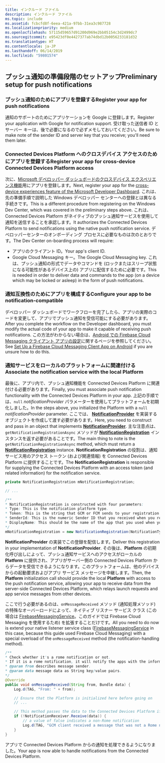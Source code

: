 ```yaml
---
title: インクルード ファイル
description: インクルード ファイル
ms.topic: include
ms.assetid: fcbcfd8f-6eea-421a-97bb-31ea3c987728
ms.localizationpriority: medium
ms.openlocfilehash: 57115d59657d91200d969e2bb05154c3d2499dc7
ms.sourcegitcommit: e95423df0e4427377ab74dbd12b0056233181d32
ms.translationtype: HT
ms.contentlocale: ja-JP
ms.lasthandoff: 06/14/2019
ms.locfileid: "59801574"
---
```

## <a name="preliminary-setup-for-push-notifications"></a><span data-ttu-id="4fb64-103">プッシュ通知の準備段階のセットアップ</span><span class="sxs-lookup"><span data-stu-id="4fb64-103">Preliminary setup for push notifications</span></span>

### <a name="register-your-app-for-push-notifications"></a><span data-ttu-id="4fb64-104">プッシュ通知のためにアプリを登録する</span><span class="sxs-lookup"><span data-stu-id="4fb64-104">Register your app for push notifications</span></span>

<span data-ttu-id="4fb64-105">通知のサポートのためにアプリケーションを Google に登録します。</span><span class="sxs-lookup"><span data-stu-id="4fb64-105">Register your application with Google for notification support.</span></span> <span data-ttu-id="4fb64-106">受け取った送信者 ID とサーバー キーは、後で必要になるので必ずメモしておいてください。</span><span class="sxs-lookup"><span data-stu-id="4fb64-106">Be sure to make note of the sender ID and server key that you receive; you'll need them later.</span></span> 

### <a name="register-your-app-for-cross-device-connected-devices-platform-access"></a><span data-ttu-id="4fb64-107">Connected Devices Platform へのクロスデバイス アクセスのためにアプリを登録する</span><span class="sxs-lookup"><span data-stu-id="4fb64-107">Register your app for cross-device Connected Devices Platform access</span></span>

<span data-ttu-id="4fb64-108">次に、[Microsoft デベロッパー ダッシュボードのクロスデバイス エクスペリエンス機能](https://developer.microsoft.com/dashboard/crossplatform/web)用にアプリを登録します。</span><span class="sxs-lookup"><span data-stu-id="4fb64-108">Next, register your app for the [cross-device experiences feature of the Microsoft Developer Dashboard](https://developer.microsoft.com/dashboard/crossplatform/web).</span></span> <span data-ttu-id="4fb64-109">これは、先の準備手順で説明した Windows デベロッパー センターへの登録とは異なる手続きです。</span><span class="sxs-lookup"><span data-stu-id="4fb64-109">This is a different procedure from registering on the Windows Dev Center, which was covered in the preliminary steps above.</span></span> <span data-ttu-id="4fb64-110">これは、Connected Devices Platform がネイティブのプッシュ通知サービスを使用して通知を送信することを承認します。</span><span class="sxs-lookup"><span data-stu-id="4fb64-110">It authorizes the Connected Devices Platform to send notifications using the native push notification service.</span></span> <span data-ttu-id="4fb64-111">デベロッパーセンターのオンボーディング プロセスに必要なものは次のとおりです。</span><span class="sxs-lookup"><span data-stu-id="4fb64-111">The Dev Center on-boarding process will require:</span></span>
* <span data-ttu-id="4fb64-112">アプリのクライアント ID。</span><span class="sxs-lookup"><span data-stu-id="4fb64-112">Your app's client ID.</span></span>
* <span data-ttu-id="4fb64-113">Google Cloud Messaging キー。</span><span class="sxs-lookup"><span data-stu-id="4fb64-113">The Google Cloud Messaging key.</span></span> <span data-ttu-id="4fb64-114">これは、プッシュ通知の形式でデータやコマンドを (ロックまたはスリープ状態になる可能性があるデバイス上の) アプリに配信するために必要です。</span><span class="sxs-lookup"><span data-stu-id="4fb64-114">This is needed in order to deliver data and commands to the app (on a device which may be locked or asleep) in the form of push notifications.</span></span> 

### <a name="configure-your-app-to-be-notification-compatible"></a><span data-ttu-id="4fb64-115">通知互換性のためにアプリを構成する</span><span class="sxs-lookup"><span data-stu-id="4fb64-115">Configure your app to be notification-compatible</span></span>

<span data-ttu-id="4fb64-116">デベロッパー ダッシュボードでワークフローを完了したら、アプリの実際のコードを変更して、アプリでプッシュ通知を受信可能にする必要があります。</span><span class="sxs-lookup"><span data-stu-id="4fb64-116">After you complete the workflow on the Developer dashboard, you must modify the actual code of your app to make it capable of receiving push notifications.</span></span> <span data-ttu-id="4fb64-117">この方法がわからない場合は、[Android での Firebase Cloud Messaging クライアント アプリの設定](https://firebase.google.com/docs/cloud-messaging/android/client)に関するページを参照してください。</span><span class="sxs-lookup"><span data-stu-id="4fb64-117">See [Set Up a Firebase Cloud Messaging Client App on Android](https://firebase.google.com/docs/cloud-messaging/android/client) if you are unsure how to do this.</span></span>

### <a name="associate-the-notification-service-with-the-local-platform"></a><span data-ttu-id="4fb64-118">通知サービスをローカルのプラットフォームに関連付ける</span><span class="sxs-lookup"><span data-stu-id="4fb64-118">Associate the notification service with the local Platform</span></span>

<span data-ttu-id="4fb64-119">最後に、アプリ内で、プッシュ通知機能を Connected Devices Platform に関連付ける必要があります。</span><span class="sxs-lookup"><span data-stu-id="4fb64-119">Finally, you must associate push notification functionality with the Connected Devices Platform in your app.</span></span> <span data-ttu-id="4fb64-120">上記の手順では、`null` *notificationProvider* パラメーターを使用してプラットフォームを初期化しました。</span><span class="sxs-lookup"><span data-stu-id="4fb64-120">In the steps above, you initialized the Platform with a `null` *notificationProvider* parameter.</span></span> <span data-ttu-id="4fb64-121">ここでは、 **[NotificationProvider](https://docs.microsoft.com/java/api/com.microsoft.connecteddevices.core._notification_provider)** を実装するオブジェクトを作成して渡す必要があります。</span><span class="sxs-lookup"><span data-stu-id="4fb64-121">Here, you need to construct and pass in an object that implements **[NotificationProvider](https://docs.microsoft.com/java/api/com.microsoft.connecteddevices.core._notification_provider)**.</span></span> <span data-ttu-id="4fb64-122">主な注意点は、`getNotificationRegistrationAsync` メソッドが **[NotificationRegistration](https://docs.microsoft.com/java/api/com.microsoft.connecteddevices.core._notification_registration)** インスタンスを返す必要があることです。</span><span class="sxs-lookup"><span data-stu-id="4fb64-122">The main thing to note is the `getNotificationRegistrationAsync` method, which must return a **[NotificationRegistration](https://docs.microsoft.com/java/api/com.microsoft.connecteddevices.core._notification_registration)** instance.</span></span> <span data-ttu-id="4fb64-123">**NotificationRegistration** の役割は、通知サービス用のアクセス トークン (および関連情報) を Connected Devices Platform に提供することです。</span><span class="sxs-lookup"><span data-stu-id="4fb64-123">The **NotificationRegistration** is responsible for supplying the Connected Devices Platform with an access token (and related information) for the notification service.</span></span>


```Java
private NotificationRegistration mNotificationRegistration;

// ...

/**
* NotificationRegistration is constructed with four parameters:
* Type: This is the notification platform type.
* Token: This is the string that GCM or FCM sends to your registration intent service.
* SenderId: This is the numeric Sender ID that you received when you registered your app for push notifications.
* DisplayName: This should be the name of the app that you used when you registered it on the Microsoft dev portal. 
*/
mNotificationRegistration = new NotificationRegistration(NotificationType.FCM, token, FCM_SENDER_ID, "MyAppName");
```

<span data-ttu-id="4fb64-124">**NotificationProvider** の実装でこの登録を配信します。</span><span class="sxs-lookup"><span data-stu-id="4fb64-124">Deliver this registration in your implementation of **NotificationProvider**.</span></span> <span data-ttu-id="4fb64-125">その後は、**Platform** の初期化呼び出しによって、プッシュ通知サービスへのアクセスがローカルの **Platform** に提供され、アプリがサーバー側の Connected Devices Platform からデータを受信できるようになります。このプラットフォームは、他のデバイスからの起動要求およびアプリ サービス メッセージを中継します。</span><span class="sxs-lookup"><span data-stu-id="4fb64-125">Then, the **Platform** initialization call should provide the local **Platform** with access to the push notification service, allowing your app to receive data from the server-side Connected Devices Platform, which relays launch requests and app service messages from other devices.</span></span> 

<span data-ttu-id="4fb64-126">ここで行う必要があるのは、`onMessageReceived` メソッド (通知処理メソッド) の特殊なオーバーロードによって、ネイティブ リスナー サービス クラス (この場合は [FirebaseMessagingService](https://firebase.google.com/docs/reference/android/com/google/firebase/messaging/FirebaseMessagingService)。このガイドでは Firebase Cloud Messaging を使用するため) を拡張することだけです。</span><span class="sxs-lookup"><span data-stu-id="4fb64-126">All you need to do now is extend your native listener service class ([FirebaseMessagingService](https://firebase.google.com/docs/reference/android/com/google/firebase/messaging/FirebaseMessagingService) in this case, because this guide used Firebase Cloud Messaging) with a special overload of the `onMessageReceived` method (the notification-handling method).</span></span>

```Java
/**
* Check whether it's a rome notification or not.
* If it is a rome notification, it will notify the apps with the information in the notification.
* @param from describes message sender.
* @param data message data as String key/value pairs.
*/
@Override
public void onMessageReceived(String from, Bundle data) {
    Log.d(TAG, "From: " + from);

    // Ensure that the Platform is initialized here before going on
    // ...

    // This method passes the data to the Connected Devices Platform if is compatible.
    if (!NotificationReceiver.Receive(data)) {
        // a value of false indicates a non-Rome notification
        Log.d(TAG, "GCM client received a message that was not a Rome notification");
    }
}
```

<span data-ttu-id="4fb64-127">アプリで Connected Devices Platform からの通知を処理できるようになりました。</span><span class="sxs-lookup"><span data-stu-id="4fb64-127">Your app is now able to handle notifications from the Connected Devices Platform.</span></span>
